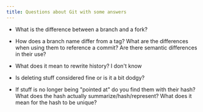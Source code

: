 ```yaml
---
title: Questions about Git with some answers
---
```


- What is the difference between a branch and a fork?

- How does a branch name differ from a tag? What are the differences when using them to reference a commit? Are there semantic differences in their use?

- What does it mean to rewrite history?
I don't know

- Is deleting stuff considered fine or is it a bit dodgy?

- If stuff is no longer being "pointed at" do you find them with their hash? What does the hash actually summarize/hash/represent? What does it mean for the hash to be unique?
